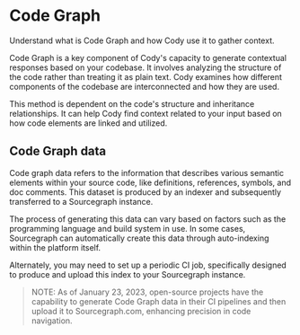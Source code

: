 # Code Graph

<p class="subtitle">Understand what is Code Graph and how Cody use it to gather context.</p>

Code Graph is a key component of Cody's capacity to generate contextual responses based on your codebase. It involves analyzing the structure of the code rather than treating it as plain text. Cody examines how different components of the codebase are interconnected and how they are used.

This method is dependent on the code's structure and inheritance relationships. It can help Cody find context related to your input based on how code elements are linked and utilized.

## Code Graph data

Code graph data refers to the information that describes various semantic elements within your source code, like definitions, references, symbols, and doc comments. This dataset is produced by an indexer and subsequently transferred to a Sourcegraph instance.

The process of generating this data can vary based on factors such as the programming language and build system in use. In some cases, Sourcegraph can automatically create this data through auto-indexing within the platform itself.

Alternately, you may need to set up a periodic CI job, specifically designed to produce and upload this index to your Sourcegraph instance.

>NOTE: As of January 23, 2023, open-source projects have the capability to generate Code Graph data in their CI pipelines and then upload it to Sourcegraph.com, enhancing precision in code navigation.
